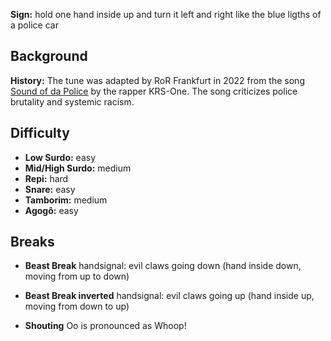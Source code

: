 **Sign:** hold one hand inside up and turn it left and right like the blue
ligths of a police car

## Background

**History:** The tune was adapted by RoR Frankfurt in 2022 from the song [Sound
of da Police](https://en.wikipedia.org/wiki/Sound_of_da_Police) by the rapper
KRS-One. The song criticizes police brutality and systemic racism.

## Difficulty

* **Low Surdo:** easy
* **Mid/High Surdo:** medium
* **Repi:** hard
* **Snare:** easy
* **Tamborim:** medium
* **Agogô:** easy

## Breaks

* **Beast Break** handsignal: evil claws going down (hand inside down, moving
  from up to down)
* **Beast Break inverted** handsignal: evil claws going up (hand inside up,
  moving from down to up)

* **Shouting** Oo is pronounced as Whoop!
